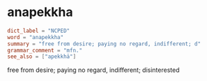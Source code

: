 # anapekkha

``` toml
dict_label = "NCPED"
word = "anapekkha"
summary = "free from desire; paying no regard, indifferent; d"
grammar_comment = "mfn."
see_also = ["apekkhā"]
```

free from desire; paying no regard, indifferent; disinterested

